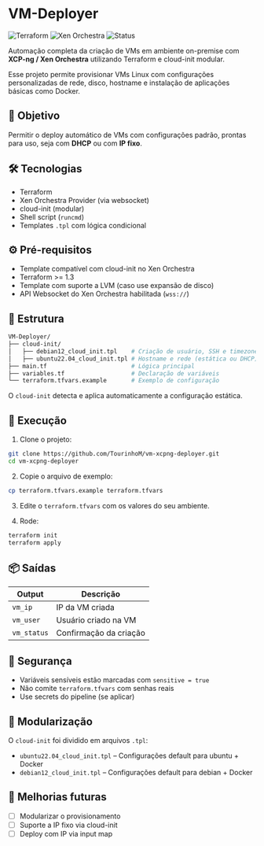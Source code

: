 # VM-Deployer
![Terraform](https://img.shields.io/badge/Terraform-v1.3+-623CE4?logo=terraform)
![Xen Orchestra](https://img.shields.io/badge/XenOrchestra-Provider-blue)
![Status](https://img.shields.io/badge/status-em%20desenvolvimento-yellow)

Automação completa da criação de VMs em ambiente on-premise com **XCP-ng / Xen Orchestra** utilizando Terraform e cloud-init modular.

Esse projeto permite provisionar VMs Linux com configurações personalizadas de rede, disco, hostname e instalação de aplicações básicas como Docker.

## 🚀 Objetivo

Permitir o deploy automático de VMs com configurações padrão, prontas para uso, seja com **DHCP** ou com **IP fixo**.

## 🛠️ Tecnologias

- Terraform
- Xen Orchestra Provider (via websocket)
- cloud-init (modular)
- Shell script (`runcmd`)
- Templates `.tpl` com lógica condicional

## ⚙️ Pré-requisitos

- Template compatível com cloud-init no Xen Orchestra
- Terraform >= 1.3
- Template com suporte a LVM (caso use expansão de disco)
- API Websocket do Xen Orchestra habilitada (`wss://`)

## 📁 Estrutura

```bash
VM-Deployer/
├── cloud-init/
│   ├── debian12_cloud_init.tpl    # Criação de usuário, SSH e timezone
│   ├── ubuntu22.04_cloud_init.tpl # Hostname e rede (estática ou DHCP)
├── main.tf                        # Lógica principal
├── variables.tf                   # Declaração de variáveis
└── terraform.tfvars.example       # Exemplo de configuração
```

O `cloud-init` detecta e aplica automaticamente a configuração estática.

## 🧪 Execução

1. Clone o projeto:

```bash
git clone https://github.com/TourinhoM/vm-xcpng-deployer.git
cd vm-xcpng-deployer
```

2. Copie o arquivo de exemplo:

```bash
cp terraform.tfvars.example terraform.tfvars
```

3. Edite o `terraform.tfvars` com os valores do seu ambiente.

4. Rode:

```bash
terraform init
terraform apply
```

## 📦 Saídas

| Output      | Descrição               |
|-------------|-------------------------|
| `vm_ip`     | IP da VM criada         |
| `vm_user`   | Usuário criado na VM    |
| `vm_status` | Confirmação da criação  |

## 🔐 Segurança

- Variáveis sensíveis estão marcadas com `sensitive = true`
- Não comite `terraform.tfvars` com senhas reais
- Use secrets do pipeline (se aplicar)

## 🧱 Modularização

O `cloud-init` foi dividido em arquivos `.tpl`:

- `ubuntu22.04_cloud_init.tpl` – Configurações default para ubuntu + Docker
- `debian12_cloud_init.tpl` – Configurações default para debian + Docker

## 🧠 Melhorias futuras
- [ ] Modularizar o provisionamento
- [ ] Suporte a IP fixo via cloud-init
- [ ] Deploy com IP via input map
